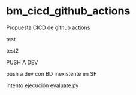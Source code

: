 # bm_cicd_github_actions
Propuesta CICD de github actions

test

test2

PUSH A DEV

push a dev con BD inexistente en SF

intento ejecución evaluate.py
